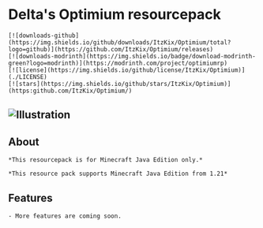 # Delta's Optimium resourcepack

    [![downloads-github](https://img.shields.io/github/downloads/ItzKix/Optimium/total?logo=github)](https://github.com/ItzKix/Optimium/releases)
    [![downloads-modrinth](https://img.shields.io/badge/download-modrinth-green?logo=modrinth)](https://modrinth.com/project/optimiumrp)
    [![license](https://img.shields.io/github/license/ItzKix/Optimium)](./LICENSE)
    [![stars](https://img.shields.io/github/stars/ItzKix/Optimium)](https:github.com/ItzKix/Optimium/)

## ![Illustration](image-url)

## About

    *This resourcepack is for Minecraft Java Edition only.*

    *This resource pack supports Minecraft Java Edition from 1.21*

## Features

    - More features are coming soon.
